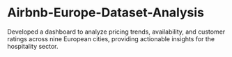# Airbnb-Europe-Dataset-Analysis
Developed a dashboard to analyze pricing trends, availability, and customer ratings across nine European cities, providing actionable insights for the hospitality sector.
